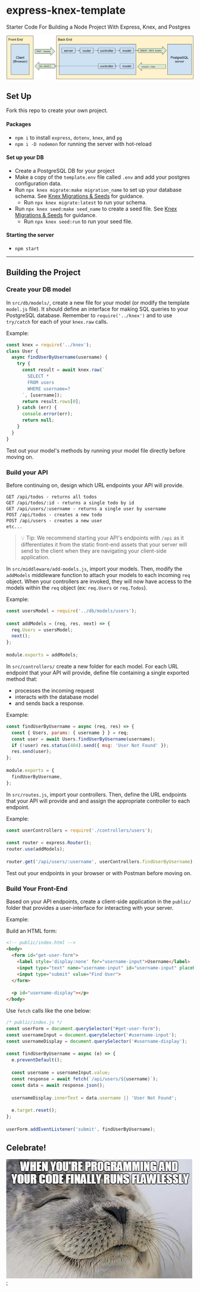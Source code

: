 # express-knex-template
Starter Code For Building a Node Project With Express, Knex, and Postgres

![](docs/img/fs-diagram.svg)

## Set Up

Fork this repo to create your own project.

#### Packages

* `npm i` to install `express`, `dotenv`, `knex`, and `pg`
* `npm i -D nodemon` for running the server with hot-reload

#### Set up your DB
* Create a PostgreSQL DB for your project
* Make a copy of the `template.env` file called `.env` and add your postgres configuration data.
* Run `npx knex migrate:make migration_name` to set up your database schema. See [Knex Migrations & Seeds](https://github.com/The-Marcy-Lab-School/Fall-2022-Curriculum-BMC/blob/main/se-unit-7/lesson-8-migrations-and-seeds/notes.md) for guidance.
  * Run `npx knex migrate:latest` to run your schema.
* Run `npx knex seed:make seed_name` to create a seed file. See [Knex Migrations & Seeds](https://github.com/The-Marcy-Lab-School/Fall-2022-Curriculum-BMC/blob/main/se-unit-7/lesson-8-migrations-and-seeds/notes.md) for guidance.
  * Run `npx knex seed:run` to run your seed file.

#### Starting the server
* `npm start`

---

## Building the Project

### Create your DB model

In `src/db/models/`, create a new file for your model (or modify the template `model.js` file). It should define an interface for making SQL queries to your PostgreSQL database. Remember to `require('../knex')` and to use `try/catch` for each of your `knex.raw` calls.

Example:

```js
const knex = require('../knex');
class User {
  async findUserByUsername(username) {
    try {
      const result = await knex.raw(`
        SELECT * 
        FROM users
        WHERE username=?
      `, [username]);
      return result.rows[0];
    } catch (err) {
      console.error(err);
      return null;
    }
  }
}
```

Test out your model's methods by running your model file directly before moving on.

### Build your API

Before continuing on, design which URL endpoints your API will provide. 

```
GET /api/todos - returns all todos
GET /api/todos/:id - returns a single todo by id
GET /api/users/:username - returns a single user by username
POST /api/todos - creates a new todo
POST /api/users - creates a new user
etc...
```

> 💡 Tip: We recommend starting your API's endpoints with `/api` as it differentiates it from the static front-end assets that your server will send to the client when they are navigating your client-side application.

In `src/middleware/add-models.js`, import your models. Then, modify the `addModels` middleware function to attach your models to each incoming `req` object. When your controllers are invoked, they will now have access to the models within the `req` object (ex: `req.Users` or `req.Todos`).

Example:

```js
const usersModel = require('../db/models/users');

const addModels = (req, res, next) => {
  req.Users = usersModel;
  next();
};

module.exports = addModels;
```

In `src/controllers/` create a new folder for each model. For each URL endpoint that your API will provide, define file containing a single exported method that:
* processes the incoming request
* interacts with the database model
* and sends back a response.

Example: 

```js
const findUserByUsername = async (req, res) => {
  const { Users, params: { username } } = req;
  const user = await Users.findUserByUsername(username);
  if (!user) res.status(404).send({ msg: 'User Not Found' });
  res.send(user);
};

module.exports = {
  findUserByUsername,
};
```

In `src/routes.js`, import your controllers. Then, define the URL endpoints that your API will provide and and assign the appropriate controller to each endpoint.

Example:

```js
const userControllers = require('./controllers/users');

const router = express.Router();
router.use(addModels);

router.get('/api/users/:username', userControllers.findUserByUsername);
```

Test out your endpoints in your browser or with Postman before moving on.

### Build Your Front-End

Based on your API endpoints, create a client-side application in the `public/` folder that provides a user-interface for interacting with your server.

Example:

Build an HTML form:

```html
<!-- public/index.html -->
<body>
  <form id="get-user-form">
    <label style='display:none' for="username-input">Username</label>
    <input type="text" name="username-input" id="username-input" placeholder="username">
    <input type="submit" value="Find User">
  </form>

  <p id="username-display"></p>
</body>
```

Use `fetch` calls like the one below:

```js
/* public/index.js */
const userForm = document.querySelector("#get-user-form");
const usernameInput = document.querySelector('#username-input');
const usernameDisplay = document.querySelector('#username-display');

const findUserByUsername = async (e) => {
  e.preventDefault();

  const username = usernameInput.value;
  const response = await fetch(`/api/users/${username}`);
  const data = await response.json();

  usernameDisplay.innerText = data.username || 'User Not Found';

  e.target.reset();
};

userForm.addEventListener('submit', findUserByUsername);
```

## Celebrate! 

![](docs/img/success.jpeg);
